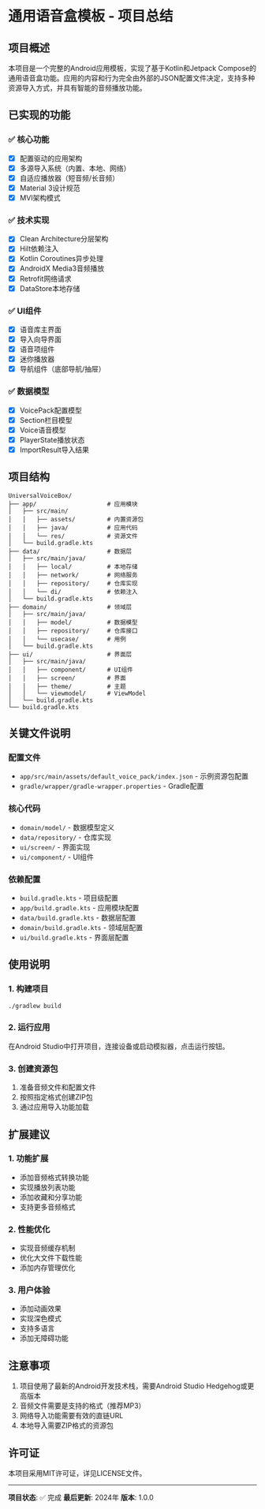 # 通用语音盒模板 - 项目总结

## 项目概述

本项目是一个完整的Android应用模板，实现了基于Kotlin和Jetpack Compose的通用语音盒功能。应用的内容和行为完全由外部的JSON配置文件决定，支持多种资源导入方式，并具有智能的音频播放功能。

## 已实现的功能

### ✅ 核心功能
- [x] 配置驱动的应用架构
- [x] 多源导入系统（内置、本地、网络）
- [x] 自适应播放器（短音频/长音频）
- [x] Material 3设计规范
- [x] MVI架构模式

### ✅ 技术实现
- [x] Clean Architecture分层架构
- [x] Hilt依赖注入
- [x] Kotlin Coroutines异步处理
- [x] AndroidX Media3音频播放
- [x] Retrofit网络请求
- [x] DataStore本地存储

### ✅ UI组件
- [x] 语音库主界面
- [x] 导入向导界面
- [x] 语音项组件
- [x] 迷你播放器
- [x] 导航组件（底部导航/抽屉）

### ✅ 数据模型
- [x] VoicePack配置模型
- [x] Section栏目模型
- [x] Voice语音模型
- [x] PlayerState播放状态
- [x] ImportResult导入结果

## 项目结构

```
UniversalVoiceBox/
├── app/                    # 应用模块
│   ├── src/main/
│   │   ├── assets/         # 内置资源包
│   │   ├── java/           # 应用代码
│   │   └── res/            # 资源文件
│   └── build.gradle.kts
├── data/                   # 数据层
│   ├── src/main/java/
│   │   ├── local/          # 本地存储
│   │   ├── network/        # 网络服务
│   │   ├── repository/     # 仓库实现
│   │   └── di/             # 依赖注入
│   └── build.gradle.kts
├── domain/                 # 领域层
│   ├── src/main/java/
│   │   ├── model/          # 数据模型
│   │   ├── repository/     # 仓库接口
│   │   └── usecase/        # 用例
│   └── build.gradle.kts
├── ui/                     # 界面层
│   ├── src/main/java/
│   │   ├── component/      # UI组件
│   │   ├── screen/         # 界面
│   │   ├── theme/          # 主题
│   │   └── viewmodel/      # ViewModel
│   └── build.gradle.kts
└── build.gradle.kts
```

## 关键文件说明

### 配置文件
- `app/src/main/assets/default_voice_pack/index.json` - 示例资源包配置
- `gradle/wrapper/gradle-wrapper.properties` - Gradle配置

### 核心代码
- `domain/model/` - 数据模型定义
- `data/repository/` - 仓库实现
- `ui/screen/` - 界面实现
- `ui/component/` - UI组件

### 依赖配置
- `build.gradle.kts` - 项目级配置
- `app/build.gradle.kts` - 应用模块配置
- `data/build.gradle.kts` - 数据层配置
- `domain/build.gradle.kts` - 领域层配置
- `ui/build.gradle.kts` - 界面层配置

## 使用说明

### 1. 构建项目
```bash
./gradlew build
```

### 2. 运行应用
在Android Studio中打开项目，连接设备或启动模拟器，点击运行按钮。

### 3. 创建资源包
1. 准备音频文件和配置文件
2. 按照指定格式创建ZIP包
3. 通过应用导入功能加载

## 扩展建议

### 1. 功能扩展
- 添加音频格式转换功能
- 实现播放列表功能
- 添加收藏和分享功能
- 支持更多音频格式

### 2. 性能优化
- 实现音频缓存机制
- 优化大文件下载性能
- 添加内存管理优化

### 3. 用户体验
- 添加动画效果
- 实现深色模式
- 支持多语言
- 添加无障碍功能

## 注意事项

1. 项目使用了最新的Android开发技术栈，需要Android Studio Hedgehog或更高版本
2. 音频文件需要是支持的格式（推荐MP3）
3. 网络导入功能需要有效的直链URL
4. 本地导入需要ZIP格式的资源包

## 许可证

本项目采用MIT许可证，详见LICENSE文件。

---

**项目状态**: ✅ 完成
**最后更新**: 2024年
**版本**: 1.0.0